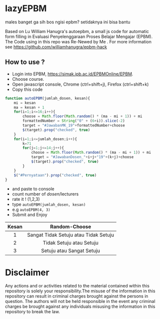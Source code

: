# lazyEPBM
males banget ga sih bos ngisi epbm? setidaknya ini bisa bantu

Based on Lu William Hanugra's autoepbm, a small js code for automatic form filling in Evaluasi Penyelenggaraan Proses Belajar Mengajar (EPBM). The Code using in this repo was Re-Newed by Me . For more information see https://github.com/williamhanugra/epbm-hack

How to use ?
------------

* Login into EPBM, https://simak.ipb.ac.id/EPBMOnline/EPBM.
* Choose course.
* Open javascript console, Chrome (ctrl+shift+j), Firefox (ctrl+shift+k)
* Copy this code 

```javascript
function autoEPBM(jumlah_dosen, kesan){
	mi = kesan
	ma = kesan + 1
	for(i=1;i<=16;i++){
		choose = Math.floor(Math.random() * (ma - mi + 1)) + mi
		formattedNumber = String("0" + (6+i)).slice(-2)
		target = "#JawabanMK_19"+formattedNumber+choose
		$(target).prop("checked", true)
	}
	for(i=1;i<=jumlah_dosen;i++){
		k=71
		for(j=1;j<=14;j++){
			choose = Math.floor(Math.random() * (ma - mi + 1)) + mi
			target = "#JawabanDosen_"+i+j+"19"+(k+j)+choose
			$(target).prop("checked", true)
		}
	}
	$("#Pernyataan").prop("checked", true)
}
```
* and paste to console
* count number of *dosen*/lecturers
* rate it ! (1,2,3)
* type `autoEPBM(jumlah_dosen, kesan)`
* e.g `autoEPBM(4, 3)`
* Submit and Enjoy

| Kesan         | Random-Choose                         |
| :------------:|:-------------------------------------:|
| 1             | Sangat Tidak Setuju atau Tidak Setuju |
| 2             | Tidak Setuju atau Setuju              |
| 3             | Setuju atau Sangat Setuju             |

Disclaimer
==========

Any actions and or activities related to the material contained within this repository is solely your responsibility.The misuse of the information in this repository can result in criminal charges brought against the persons in question. The authors will not be held responsible in the event any criminal charges be brought against any individuals misusing the information in this repository to break the law.
